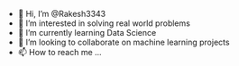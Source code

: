 - 👋 Hi, I’m @Rakesh3343
- 👀 I’m interested in solving real world problems
- 🌱 I’m currently learning Data Science
- 💞️ I’m looking to collaborate on machine learning projects
- 📫 How to reach me ...

<!---
Rakesh3343/Rakesh3343 is a ✨ special ✨ repository because its `README.md` (this file) appears on your GitHub profile.
You can click the Preview link to take a look at your changes.
--->
